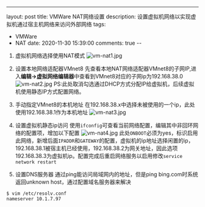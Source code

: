 ---
layout: post
title: VMWare NAT网络设置
description: 设置虚拟机网络以实现虚拟机通过宿主机网络来访问外部网络
tags:
- VMWare
- NAT
date: 2020-11-30 15:39:00
comments: true
--

1. 虚拟机网络选择使用NAT模式
![vm-nat1.jpg](/img/tools/vm-nat1.jpg)

2. 设置本地网络适配器VMnet8
先查看本地NAT网络适配器VMnet8的子网IP,进入**编辑->虚拟网络编辑器**中查看到VMnet8对应的子网ip为192.168.38.0
![vm-nat2.jpg](/img/tools/vm-nat2.jpg)
PS:此处取消勾选通过DHCP方式分配IP给虚拟机，后续虚拟机使用静态IP方式配置网络。

3. 手动指定VMnet8的本机地址
在192.168.38.x中选择未被使用的一个ip，此处使用192.168.38.1作为本机地址
![vm-nat3.jpg](/img/tools/vm-nat3.jpg)

4. 设置虚拟机静态ip访问
使用`ifconfig`可查看当前网络配置，编辑其中非回环网络的配置项，增加以下配置
![vm-nat4.jpg](/img/tools/vm-nat4.jpg)
此处`ONBOOT`必须为yes，标识启用此网络，新增后面`IPADDR`和`GATEWAY`的配置，虚拟机的ip地址选择闲置的ip，192.168.38.1被宿主机已经使用，192.168.38.2为网关地址，因此选项192.168.38.3为虚拟机ip。配置完成后重启网络服务以启用修改`service network restart`

5. 设置DNS服务器
通过ping能访问局域网内的地址，但是ping bing.com时系统返回unknown host，通过配置域名服务器来解决
```shell
$ vim /etc/resolv.conf
nameserver 10.1.7.97
```